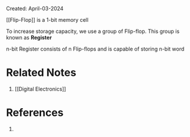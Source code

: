 Created: April-03-2024

[[Flip-Flop]] is a 1-bit memory cell

To increase storage capacity, we use a group of Flip-flop. This group is known as **Register**

n-bit Register consists of n Flip-flops and is capable of storing n-bit word
# Related Notes

1. [[Digital Electronics]]
# References

1. 